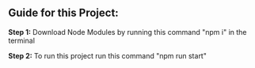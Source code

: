 ## Guide for this Project:

**Step 1:** Download Node Modules by running this command "npm i" in the terminal

**Step 2:** To run this project run this command "npm run start"
